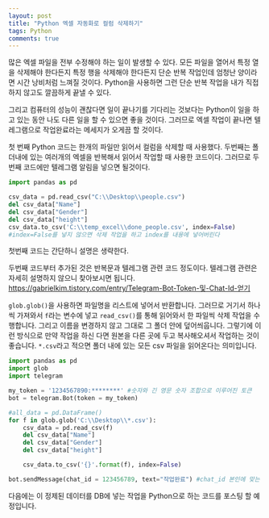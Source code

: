 ```yaml
---
layout: post
title: "Python 엑셀 자동화로 컬럼 삭제하기"
tags: Python
comments: true
---
```


많은 엑셀 파일을 전부 수정해야 하는 일이 발생할 수 있다.
모든 파일을 열어서 특정 열을 삭제해야 한다든지 특정 행을 삭제해야 한다든지
단순 반복 작업인데 엄청난 양이라면 시간 낭비처럼 느껴질 것이다.
Python을 사용하면 그런 단순 반복 작업을 내가 직접 하지 않고도 깔끔하게 끝낼 수 있다.

그리고 컴퓨터의 성능이 괜찮다면 일이 끝나기를 기다리는 것보다는 Python이 일을 하고 있는 동안 나도 다른 일을 할 수 있으면 좋을 것이다. 그러므로 엑셀 작업이 끝나면 텔레그램으로 작업완료라는 메세지가 오게끔 할 것이다.

첫 번째 Python 코드는 한개의 파일만 읽어서 컬럼을 삭제할 때 사용했다.
두번째는 폴더내에 있는 여러개의 엑셀을 반복해서 읽어서 작업할 때 사용한 코드이다.
그러므로 두번째 코드에만 텔레그램 알림을 넣으면 될것이다.

```python
import pandas as pd

csv_data = pd.read_csv("C:\\Desktop\\people.csv")
del csv_data["Name"]
del csv_data["Gender"]
del csv_data["height"]
csv_data.to_csv('C:\\temp_excel\\done_people.csv', index=False)
#index=False를 넣지 않으면 삭제 작업을 하고 index를 내용에 넣어버린다
```

첫번째 코드는 간단하니 설명은 생략한다.

두번째 코드부터 추가된 것은 반복문과 텔레그램 관련 코드 정도이다.
텔레그램 관련은 자세히 설명하지 않으니 찾아보시면 됩니다.
<https://gabrielkim.tistory.com/entry/Telegram-Bot-Token-및-Chat-Id-얻기>

`glob.glob()`을 사용하면 파일명을 리스트에 넣어서 반환합니다.
그러므로 거기서 하나씩 가져와서 `f`라는 변수에 넣고 `read_csv()`를 통해 읽어와서
한 파일씩 삭제 작업을 수행합니다. 그리고 이름을 변경하지 않고 그대로 그 폴더 안에 덮어씌웁니다.
그렇기에 이런 방식으로 만약 작업을 하신 다면 원본을 다른 곳에 두고 복사해오셔서 작업하는 것이 좋습니다.
`*.csv`라고 적으면 폴더 내에 있는 모든 csv 파일을 읽어온다는 의미입니다.

```python
import pandas as pd
import glob
import telegram

my_token = '1234567890:********' #숫자와 긴 영문 숫자 조합으로 이루어진 토큰
bot = telegram.Bot(token = my_token)

#all_data = pd.DataFrame()
for f in glob.glob('C:\\Desktop\\*.csv'):
    csv_data = pd.read_csv(f)
    del csv_data["Name"]
    del csv_data["Gender"]
    del csv_data["height"]

    csv_data.to_csv('{}'.format(f), index=False)

bot.sendMessage(chat_id = 123456789, text="작업완료") #chat_id 본인에 맞는 chat_id
```

다음에는 이 정제된 데이터를 DB에 넣는 작업을 Python으로 하는 코드를 포스팅 할 예정입니다.